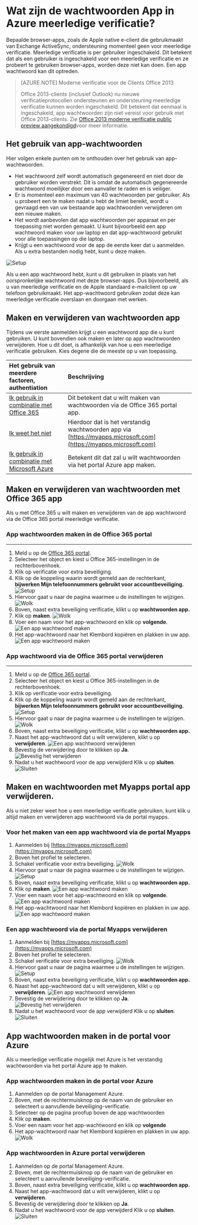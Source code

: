 <properties
    pageTitle="Wat zijn de wachtwoorden in Azure MVR gesloten App?"
    description="Deze pagina helpt gebruikers begrijpen wat app wachtwoorden zijn en waarvoor ze worden gebruikt met inachtneming van Azure MVR gesloten."
    services="multi-factor-authentication"
    documentationCenter=""
    authors="kgremban"
    manager="femila"
    editor="curtland"/>

<tags
    ms.service="multi-factor-authentication"
    ms.workload="identity"
    ms.tgt_pltfrm="na"
    ms.devlang="na"
    ms.topic="article"
    ms.date="08/04/2016"
    ms.author="kgremban"/>



# <a name="what-are-app-passwords-in-azure-multi-factor-authentication"></a>Wat zijn de wachtwoorden App in Azure meerledige verificatie?

Bepaalde browser-apps, zoals de Apple native e-client die gebruikmaakt van Exchange ActiveSync, ondersteuning momenteel geen voor meerledige verificatie. Meerledige verificatie is per gebruiker ingeschakeld. Dit betekent dat als een gebruiker is ingeschakeld voor een meerledige verificatie en ze probeert te gebruiken browser-apps, worden deze niet kan doen. Een app wachtwoord kan dit optreden.

>[AZURE.NOTE] Moderne verificatie voor de Clients Office 2013
>
> Office 2013-clients (inclusief Outlook) nu nieuwe verificatieprotocollen ondersteunen en ondersteuning meerledige verificatie kunnen worden ingeschakeld.  Dit betekent dat eenmaal is ingeschakeld, app wachtwoorden zijn niet vereist voor gebruik met Office 2013-clients.  Zie [Office 2013 moderne verificatie public preview aangekondigd](https://blogs.office.com/2015/03/23/office-2013-modern-authentication-public-preview-announced/)voor meer informatie.

## <a name="how-to-use-app-passwords"></a>Het gebruik van app-wachtwoorden

Hier volgen enkele punten om te onthouden over het gebruik van app-wachtwoorden.

- Het wachtwoord zelf wordt automatisch gegenereerd en niet door de gebruiker worden verstrekt. Dit is omdat de automatisch gegenereerde wachtwoord moeilijker door een aanvaller te raden en is veiliger.
- Er is momenteel een maximum van 40 wachtwoorden per gebruiker. Als u probeert een te maken nadat u hebt de limiet bereikt, wordt u gevraagd een van uw bestaande app wachtwoorden verwijderen om een nieuwe maken.
- Het wordt aanbevolen dat app wachtwoorden per apparaat en per toepassing niet worden gemaakt. U kunt bijvoorbeeld een app wachtwoord maken voor uw laptop en dat app-wachtwoord gebruikt voor alle toepassingen op die laptop.
- Krijgt u een wachtwoord voor de app de eerste keer dat u aanmelden.  Als u extra bestanden nodig hebt, kunt u deze maken.

![Setup](./media/multi-factor-authentication-end-user-app-passwords/app.png)

Als u een app wachtwoord hebt, kunt u dit gebruiken in plaats van het oorspronkelijke wachtwoord met deze browser-apps.  Dus bijvoorbeeld, als u van meerledige verificatie en de Apple standaard e-mailclient op uw telefoon gebruikmaakt.  Het app-wachtwoord gebruiken zodat deze kan meerledige verificatie overslaan en doorgaan met werken.

## <a name="creating-and-deleting-app-passwords"></a>Maken en verwijderen van wachtwoorden app
Tijdens uw eerste aanmelden krijgt u een wachtwoord app die u kunt gebruiken.  U kunt bovendien ook maken en later op app wachtwoorden verwijderen.  Hoe u dit doet, is afhankelijk van hoe u een meerledige verificatie gebruiken.  Kies degene die de meeste op u van toepassing.

Het gebruik van meerdere factoren, authentiation|Beschrijving
:------------- | :------------- |
[Ik gebruik in combinatie met Office 365](#creating-and-deleting-app-passwords-with-office-365)|  Dit betekent dat u wilt maken van wachtwoorden via de Office 365 portal app.
[Ik weet het niet](#creating-and-deleting-app-passwords-with-myapps-portal)|Hierdoor dat is het verstandig wachtwoorden app via [https://myapps.microsoft.com](https://myapps.microsoft.com)
[Ik gebruik in combinatie met Microsoft Azure](#create-app-passwords-in-the-azure-portal)| Betekent dit dat zal u wilt wachtwoorden via het portal Azure app maken.

## <a name="creating-and-deleting-app-passwords-with-office-365"></a>Maken en verwijderen van wachtwoorden met Office 365 app

Als u met Office 365 u wilt maken en verwijderen van de app wachtwoord via de Office 365 portal meerledige verificatie.

### <a name="to-create-app-passwords-in-the-office-365-portal"></a>App wachtwoorden maken in de Office 365 portal
--------------------------------------------------------------------------------

1. Meld u op de [Office 365 portal](https://login.microsoftonline.com/).
2. Selecteer het object en kiest u Office 365-instellingen in de rechterbovenhoek.
3. Klik op verificatie voor extra beveiliging.
4. Klik op de koppeling waarin wordt gemeld aan de rechterkant, **bijwerken Mijn telefoonnummers gebruikt voor accountbeveiliging.** 
 ![Setup](./media/multi-factor-authentication-end-user-manage/o365a.png)
5. Hiervoor gaat u naar de pagina waarmee u de instellingen te wijzigen.
![Wolk](./media/multi-factor-authentication-end-user-manage/o365b.png)
6. Boven, naast extra beveiliging verificatie, klikt u op **wachtwoorden app.**
7. Klik op **maken**.
![Wolk](./media/multi-factor-authentication-end-user-app-passwords-create-o365/apppass.png)
8. Voer een naam voor het app-wachtwoord en klik op **volgende**.
![Een app wachtwoord maken](./media/multi-factor-authentication-end-user-app-passwords/create1.png)
9. Het app-wachtwoord naar het Klembord kopiëren en plakken in uw app.
![Een app wachtwoord maken](./media/multi-factor-authentication-end-user-app-passwords/create2.png)


### <a name="to-delete-app-passwords-using-the-office-365-portal"></a>App wachtwoord via de Office 365 portal verwijderen
--------------------------------------------------------------------------------


1. Meld u op de [Office 365 portal](https://login.microsoftonline.com/).
2. Selecteer het object en kiest u Office 365-instellingen in de rechterbovenhoek.
3. Klik op verificatie voor extra beveiliging.
4. Klik op de koppeling waarin wordt gemeld aan de rechterkant, **bijwerken Mijn telefoonnummers gebruikt voor accountbeveiliging.** 
 ![Setup](./media/multi-factor-authentication-end-user-manage/o365a.png)
5. Hiervoor gaat u naar de pagina waarmee u de instellingen te wijzigen.
![Wolk](./media/multi-factor-authentication-end-user-manage/o365b.png)
6. Boven, naast extra beveiliging verificatie, klikt u op **wachtwoorden app.**
7. Naast het app-wachtwoord dat u wilt verwijderen, klikt u op **verwijderen**.
![Een app wachtwoord verwijderen](./media/multi-factor-authentication-end-user-app-passwords/delete1.png)
8. Bevestig de verwijdering door te klikken op **Ja**.
![Bevestig het verwijderen](./media/multi-factor-authentication-end-user-app-passwords/delete2.png)
9. Nadat u het wachtwoord voor de app verwijderd Klik u op **sluiten**.
![Sluiten](./media/multi-factor-authentication-end-user-app-passwords/delete3.png)


## <a name="creating-and-deleting-app-passwords-with-myapps-portal"></a>Maken en wachtwoorden met Myapps portal app verwijderen.
Als u niet zeker weet hoe u een meerledige verificatie gebruiken, kunt klik u altijd maken en verwijderen app wachtwoord via de portal myapps.

### <a name="to-create-an-app-password-using-the-myapps-portal"></a>Voor het maken van een app wachtwoord via de portal Myapps

1. Aanmelden bij [https://myapps.microsoft.com](https://myapps.microsoft.com)
2. Boven het profiel te selecteren.
3. Schakel verificatie voor extra beveiliging.
![Wolk](./media/multi-factor-authentication-end-user-manage/myapps1.png)
4. Hiervoor gaat u naar de pagina waarmee u de instellingen te wijzigen.
![Setup](./media/multi-factor-authentication-end-user-manage-myapps/proofup.png)
5. Boven, naast extra beveiliging verificatie, klikt u op **wachtwoorden app.**
6. Klik op **maken**.
![Een app wachtwoord maken](./media/multi-factor-authentication-end-user-app-passwords/create3.png)
7. Voer een naam voor het app-wachtwoord en klik op **volgende**.
![Een app wachtwoord maken](./media/multi-factor-authentication-end-user-app-passwords/create1.png)
8. Het app-wachtwoord naar het Klembord kopiëren en plakken in uw app.
![Een app wachtwoord maken](./media/multi-factor-authentication-end-user-app-passwords/create2.png)

### <a name="to-delete-an-app-password-using-the-myapps-portal"></a>Een app wachtwoord via de portal Myapps verwijderen

1. Aanmelden bij [https://myapps.microsoft.com](https://myapps.microsoft.com)
2. Boven het profiel te selecteren.
3. Schakel verificatie voor extra beveiliging.
![Wolk](./media/multi-factor-authentication-end-user-manage/myapps1.png)
4. Hiervoor gaat u naar de pagina waarmee u de instellingen te wijzigen.
![Setup](./media/multi-factor-authentication-end-user-manage-myapps/proofup.png)
5. Boven, naast extra beveiliging verificatie, klikt u op **wachtwoorden app.**
6. Naast het app-wachtwoord dat u wilt verwijderen, klikt u op **verwijderen**.
![Een app wachtwoord verwijderen](./media/multi-factor-authentication-end-user-app-passwords/delete1.png)
7. Bevestig de verwijdering door te klikken op **Ja**.
![Bevestig het verwijderen](./media/multi-factor-authentication-end-user-app-passwords/delete2.png)
8. Nadat u het wachtwoord voor de app verwijderd Klik u op **sluiten**.
![Sluiten](./media/multi-factor-authentication-end-user-app-passwords/delete3.png)


## <a name="create-app-passwords-in-the-azure-portal"></a>App wachtwoorden maken in de portal voor Azure

Als u meerledige verificatie mogelijk met Azure is het verstandig wachtwoorden via het portal Azure app te maken.

### <a name="to-create-app-passwords-in-the-azure-portal"></a>App wachtwoorden maken in de portal voor Azure

1. Aanmelden op de portal Management Azure.
2. Boven, met de rechtermuisknop op de naam van de gebruiker en selecteert u aanvullende beveiliging-verificatie.
3. Selecteer op de pagina proofup boven de app wachtwoorden
4. Klik op **maken**.
5. Voer een naam voor het app-wachtwoord en klik op **volgende**
6. Het app-wachtwoord naar het Klembord kopiëren en plakken in uw app.
![Wolk](./media/multi-factor-authentication-end-user-app-passwords-create-azure/app2.png)

### <a name="to-delete-app-passwords-in-the-azure-portal"></a>App wachtwoorden in Azure portal verwijderen

1. Aanmelden op de portal Management Azure.
2. Boven, met de rechtermuisknop op de naam van de gebruiker en selecteert u aanvullende beveiliging-verificatie.
3. Boven, naast extra beveiliging verificatie, klikt u op **wachtwoorden app.**
4. Naast het app-wachtwoord dat u wilt verwijderen, klikt u op **verwijderen**.
5. Bevestig de verwijdering door te klikken op **Ja**.
6. Nadat u het wachtwoord voor de app verwijderd Klik u op **sluiten**.
![Sluiten](./media/multi-factor-authentication-end-user-app-passwords/delete3.png)
